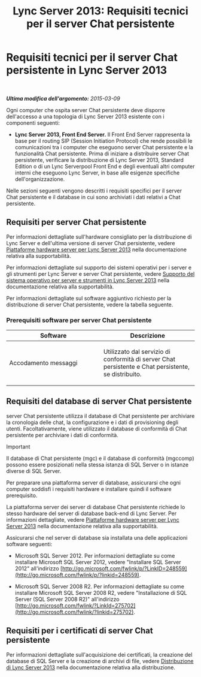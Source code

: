 ﻿---
title: 'Lync Server 2013: Requisiti tecnici per il server Chat persistente'
TOCTitle: Requisiti tecnici per il server Chat persistente
ms:assetid: 692b7d99-1bc9-4c99-a050-2bc2be8688b2
ms:mtpsurl: https://technet.microsoft.com/it-it/library/Gg398495(v=OCS.15)
ms:contentKeyID: 49300851
ms.date: 08/24/2015
mtps_version: v=OCS.15
ms.translationtype: HT
---

# Requisiti tecnici per il server Chat persistente in Lync Server 2013

 

_**Ultima modifica dell'argomento:** 2015-03-09_

Ogni computer che ospita server Chat persistente deve disporre dell'accesso a una topologia di Lync Server 2013 esistente con i componenti seguenti:

  - **Lync Server 2013, Front End Server.** Il Front End Server rappresenta la base per il routing SIP (Session Initiation Protocol) che rende possibili le comunicazioni tra i computer che eseguono server Chat persistente e la funzionalità Chat persistente. Prima di iniziare a distribuire server Chat persistente, verificare la distribuzione di Lync Server 2013, Standard Edition o di un Lync Serverpool Front End e degli eventuali altri computer interni che eseguono Lync Server, in base alle esigenze specifiche dell'organizzazione.

Nelle sezioni seguenti vengono descritti i requisiti specifici per il server Chat persistente e il database in cui sono archiviati i dati relativi a Chat persistente.

## Requisiti per server Chat persistente

Per informazioni dettagliate sull'hardware consigliato per la distribuzione di Lync Server e dell'ultima versione di server Chat persistente, vedere [Piattaforme hardware server per Lync Server 2013](lync-server-2013-server-hardware-platforms.md) nella documentazione relativa alla supportabilità.

Per informazioni dettagliate sul supporto dei sistemi operativi per i server e gli strumenti per Lync Server e server Chat persistente, vedere [Supporto del sistema operativo per server e strumenti in Lync Server 2013](lync-server-2013-server-and-tools-operating-system-support.md) nella documentazione relativa alla supportabilità.

Per informazioni dettagliate sul software aggiuntivo richiesto per la distribuzione di server Chat persistente, vedere la tabella seguente.

### Prerequisiti software per server Chat persistente

<table>
<colgroup>
<col style="width: 50%" />
<col style="width: 50%" />
</colgroup>
<thead>
<tr class="header">
<th>Software</th>
<th>Descrizione</th>
</tr>
</thead>
<tbody>
<tr class="odd">
<td><p>Accodamento messaggi</p></td>
<td><p>Utilizzato dal servizio di conformità di server Chat persistente e Chat persistente, se distribuito.</p></td>
</tr>
</tbody>
</table>


## Requisiti del database di server Chat persistente

server Chat persistente utilizza il database di Chat persistente per archiviare la cronologia delle chat, la configurazione e i dati di provisioning degli utenti. Facoltativamente, viene utilizzato il database di conformità di Chat persistente per archiviare i dati di conformità.

> [!important]  
> Il database di Chat persistente (mgc) e il database di conformità (mgccomp) possono essere posizionati nella stessa istanza di SQL Server o in istanze diverse di SQL Server.

Per preparare una piattaforma server di database, assicurarsi che ogni computer soddisfi i requisiti hardware e installare quindi il software prerequisito.

La piattaforma server dei server di database Chat persistente richiede lo stesso hardware del server di database back-end di Lync Server. Per informazioni dettagliate, vedere [Piattaforme hardware server per Lync Server 2013](lync-server-2013-server-hardware-platforms.md) nella documentazione relativa alla supportabilità.

Assicurarsi che nel server di database sia installata una delle applicazioni software seguenti:

  - Microsoft SQL Server 2012. Per informazioni dettagliate su come installare Microsoft SQL Server 2012, vedere "Installare SQL Server 2012" all'indirizzo [http://go.microsoft.com/fwlink/p/?LinkID=248559](http://go.microsoft.com/fwlink/p/?linkid=248559).

  - Microsoft SQL Server 2008 R2. Per informazioni dettagliate su come installare Microsoft SQL Server 2008 R2, vedere "Installazione di SQL Server (SQL Server 2008 R2)" all'indirizzo [http://go.microsoft.com/fwlink/?LinkId=275702](http://go.microsoft.com/fwlink/?linkid=275702).

## Requisiti per i certificati di server Chat persistente

Per informazioni dettagliate sull'acquisizione dei certificati, la creazione del database di SQL Server e la creazione di archivi di file, vedere [Distribuzione di Lync Server 2013](lync-server-2013-deploying-lync-server.md) nella documentazione relativa alla distribuzione.


